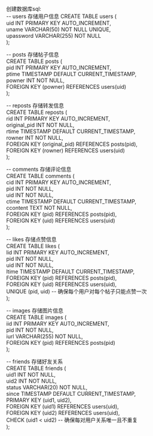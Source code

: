 

创建数据库sql:  
-- users 存储用户信息
CREATE TABLE users (  
                       uid INT PRIMARY KEY AUTO_INCREMENT,  
                       uname VARCHAR(50) NOT NULL UNIQUE,  
                       upassword VARCHAR(255) NOT NULL  
);  

-- posts 存储帖子信息  
CREATE TABLE posts (  
                       pid INT PRIMARY KEY AUTO_INCREMENT,  
                       ptime TIMESTAMP DEFAULT CURRENT_TIMESTAMP,  
                       powner INT NOT NULL,  
                       FOREIGN KEY (powner) REFERENCES users(uid)  
);  

-- reposts 存储转发信息  
CREATE TABLE reposts (  
                         rid INT PRIMARY KEY AUTO_INCREMENT,  
                         original_pid INT NOT NULL,  
                         rtime TIMESTAMP DEFAULT CURRENT_TIMESTAMP,  
                         rowner INT NOT NULL,  
                         FOREIGN KEY (original_pid) REFERENCES posts(pid),  
                         FOREIGN KEY (rowner) REFERENCES users(uid)  
);  

-- comments 存储评论信息  
CREATE TABLE comments (  
                          cid INT PRIMARY KEY AUTO_INCREMENT,  
                          pid INT NOT NULL,  
                          uid INT NOT NULL,  
                          ctime TIMESTAMP DEFAULT CURRENT_TIMESTAMP,  
                          ccontent TEXT NOT NULL,  
                          FOREIGN KEY (pid) REFERENCES posts(pid),  
                          FOREIGN KEY (uid) REFERENCES users(uid)  
);  

-- likes 存储点赞信息  
CREATE TABLE likes (  
                       lid INT PRIMARY KEY AUTO_INCREMENT,  
                       pid INT NOT NULL,  
                       uid INT NOT NULL,  
                       ltime TIMESTAMP DEFAULT CURRENT_TIMESTAMP,  
                       FOREIGN KEY (pid) REFERENCES posts(pid),  
                       FOREIGN KEY (uid) REFERENCES users(uid),  
                       UNIQUE (pid, uid)  -- 确保每个用户对每个帖子只能点赞一次  
);  

-- images 存储图片信息  
CREATE TABLE images (  
                        iid INT PRIMARY KEY AUTO_INCREMENT,  
                        pid INT NOT NULL,  
                        iurl VARCHAR(255) NOT NULL,  
                        FOREIGN KEY (pid) REFERENCES posts(pid)  
);  

-- friends 存储好友关系  
CREATE TABLE friends (  
                         uid1 INT NOT NULL,  
                         uid2 INT NOT NULL,  
                         status VARCHAR(20) NOT NULL,  
                         since TIMESTAMP DEFAULT CURRENT_TIMESTAMP,  
                         PRIMARY KEY (uid1, uid2),  
                         FOREIGN KEY (uid1) REFERENCES users(uid),  
                         FOREIGN KEY (uid2) REFERENCES users(uid),  
                         CHECK (uid1 < uid2)  -- 确保每对用户关系唯一且不重复  
);  
